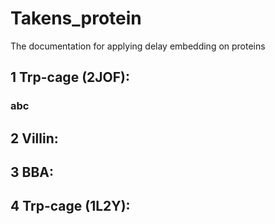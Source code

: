 # Takens_protein
The documentation for applying delay embedding on proteins

## 1 Trp-cage (2JOF): 

### abc



## 2 Villin: 




## 3 BBA: 




## 4 Trp-cage (1L2Y): 
